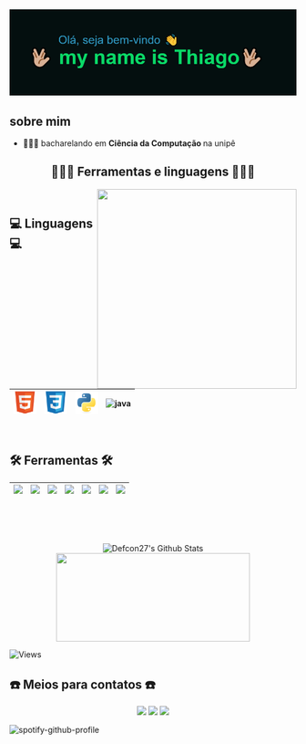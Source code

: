    <img src="header.png">


 <h2>sobre mim</h2>
 
- 👨🏾‍🎓  bacharelando em <b> Ciência da Computação </b> na unipê 


<h2 align="center">  👨🏽‍💻  Ferramentas e linguagens 👨🏽‍💻 </h2>
<img src="https://media.giphy.com/media/XHAv3GveJMXMXSumkO/giphy-downsized.gif" align="right"  height="350" width="350" > </img>

 <br>
 
  <h2 > 💻 Linguagens 💻  </h2> 
  
   <img  alt="HTML" height="40" width="40" src="https://raw.githubusercontent.com/devicons/devicon/master/icons/html5/html5-original.svg">|<img  alt="CSS" height="40" width="40" src="https://raw.githubusercontent.com/devicons/devicon/master/icons/css3/css3-original.svg">|<img  alt="Python" height="40" width="40" src="https://raw.githubusercontent.com/devicons/devicon/master/icons/python/python-original.svg">|<img  alt="java" height="40" width="40" src="https://cdn.jsdelivr.net/gh/devicons/devicon/icons/java/java-original.svg">
   |--|--|--|--|
   
  <br>
 
 
 <h2> 🛠 Ferramentas 🛠  </h2> 
   

    

<img src="https://img.icons8.com/doodle/48/000000/bash.png"/>|<img src="https://img.icons8.com/color/48/FFFFFF/pycharm.png">|<img src="https://img.icons8.com/color/48/000000/intellij-idea.png">|<img src="https://img.icons8.com/fluency/40/000000/visual-studio-code-2019.png">|<img src="https://img.icons8.com/officel/40/000000/selenium-test-automation.png">|<img src="https://img.icons8.com/color/48/000000/trello.png">|<img src="https://img.icons8.com/color/48/000000/git.png">
|--|--|--|--|--|--|--|



 <br>
 <br>
 <br>



<p align="center">
<img width="450" align="center" src="https://github-readme-stats-defcon27.vercel.app/api?username=tgn76ok&show_icons=true&line_height=21&theme=blue-green" alt="Defcon27's Github Stats" />
<img width="340" height="155" align="center" 
     src="https://github-readme-stats-defcon27.vercel.app/api/top-langs/?username=tgn76ok&langs_count=6&hide=handlebars,jupyter notebook,css&theme=blue-green&line_height=27&layout=compact" />
</p>


![Views](https://komarev.com/ghpvc/?username=tgn76ok) 



<h2 >☎️ Meios para contatos ☎️ </h2>
<div align="center" >
   <a href="https://instagram.com/Thiago.tgn" target="_blank"><img src="https://img.icons8.com/fluency/48/000000/instagram-new.png" width="45px"></a>
   <a href="https://api.whatsapp.com/send?phone=5583996031377" target="_blank"><img src="https://img.icons8.com/cotton/64/000000/whatsapp--v4.png" width="40px" ></a>
  <a href = "mailto:tgermanon@gmail.com" target="_blank"><img src="https://img.icons8.com/external-justicon-flat-justicon/64/000000/external-gmail-social-media-justicon-flat-justicon.png" width="40px" ></a>
</div>


![spotify-github-profile](/img/compact.svg)
